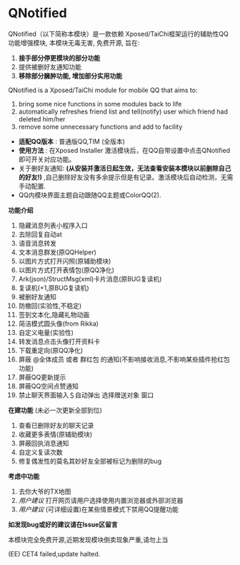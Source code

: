# QNotified
QNotified（以下简称本模块）是一款依赖 Xposed/TaiChi框架运行的辅助性QQ功能增强模块, 本模块无毒无害, 免费开源, 旨在:
1. **接手部分停更模块的部分功能**
2. 提供被删好友通知功能
3. **移除部分臃肿功能, 增加部分实用功能**

QNotified is a Xposed/TaiChi module for mobile QQ that aims to:
1. bring some nice functions in some modules back to life
2. automatically refreshes friend list and tell(notify) user which friend had deleted him/her
3. remove some unnecessary functions and add to facility

-  **适配QQ版本** : 普通版QQ,TIM (全版本)
-  **使用方法** : 在Xposed Installer 激活模块后，在QQ自带设置中点击QNotified即可开关对应功能。
- 关于删好友通知:  **(从安装并激活日起生效，无法查看安装本模块以前删除自己的好友!)** ,自己删除好友没有多余提示但是有记录。激活模块后自动检测，无需手动配置. 
- QQ内模块界面主题自动跟随QQ主题或ColorQQ(2). 

**功能介绍** 
1. 隐藏消息列表小程序入口
2. 去除回复自动at
3. 语音消息转发
4. 文本消息群发(原QQHelper)
5. 以图片方式打开闪照(原辅助模块)
6. 以图片方式打开表情包(原QQ净化)
7. Ark(json)/StructMsg(xml)卡片消息(原BUG复读机)
8. 复读机(+1,原BUG复读机)
9. 被删好友通知
10. 防撤回(实验性,不稳定)
11. 签到文本化,隐藏礼物动画
12. 简洁模式圆头像(from Rikka)
13. 自定义电量(实验性)
14. 转发消息点击头像打开资料卡
15. 下载重定向(原QQ净化)
16. 屏蔽 \@全体成员 或者 群红包 的通知(不影响接收消息,不影响某些插件抢红包功能)
17. 屏蔽QQ更新提示
18. 屏蔽QQ空间点赞通知
19. 禁止聊天界面输入＄自动弹出 选择赠送对象 窗口

**在建功能** (未必一次更新全部到位)
1. 查看已删除好友的聊天记录
2. 收藏更多表情(原辅助模块)
3. 屏蔽回执消息通知
4. 自定义复读次数
5. 修复偶发性的莫名其妙好友全部被标记为删除的bug

**考虑中功能**
1. 去你大爷的TX地图
2. _用户建议_ 打开网页请用户选择使用内置浏览器或外部浏览器
3. _用户建议_ (可详细设置)在某些情景模式下禁用QQ提醒功能

**如发现bug或好的建议请在Issue区留言**

本模块完全免费开源,近期发现模块倒卖现象严重,请勿上当

(EE) CET4 failed,update halted.

